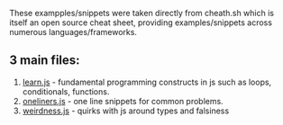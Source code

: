 These exampples/snippets were taken directly from cheath.sh which is itself an open source cheat sheet, providing examples/snippets across numerous languages/frameworks.
## 3 main files:
1. [learn.js](learn.js) - fundamental programming constructs in js such as loops, conditionals, functions.
2. [oneliners.js](oneliners.js) - one line snippets for common problems.
3. [weirdness.js](weirdness.js) - quirks with js around types and falsiness
